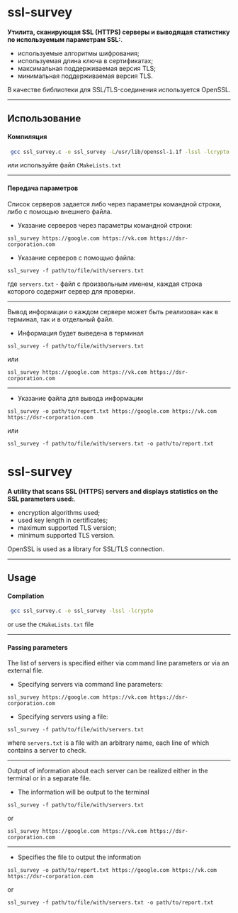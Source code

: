 # ssl-survey

**Утилита, сканирующая SSL (HTTPS) серверы и выводящая статистику по используемым параметрам SSL:**.
- используемые алгоритмы шифрования;
- используемая длина ключа в сертификатах;
- максимальная поддерживаемая версия TLS;
- минимальная поддерживаемая версия TLS.

В качестве библиотеки для SSL/TLS-соединения используется OpenSSL.

------
## Использование

#### Компиляция
```bash
 gcc ssl_survey.c -o ssl_survey -L/usr/lib/openssl-1.1f -lssl -lcrypto
```
или используйте файл `CMakeLists.txt`

----

#### Передача параметров

Список серверов задается либо через параметры командной строки, либо с помощью внешнего файла. 
- Указание серверов через параметры командной строки:
 ```
ssl_survey https://google.com https://vk.com https://dsr-corporation.com
 ```
- Указание серверов с помощью файла:
```
ssl_survey -f path/to/file/with/servers.txt
```
где `servers.txt` - файл с произвольным именем, каждая строка которого содержит сервер для проверки.

----
Вывод информации о каждом сервере может быть реализован как в терминал, так и в отдельный файл.
- Информация будет выведена в терминал
```
ssl_survey -f path/to/file/with/servers.txt
```
или 
```
ssl_survey https://google.com https://vk.com https://dsr-corporation.com
```
------
- Указание файла для вывода информации
```
ssl_survey -o path/to/report.txt https://google.com https://vk.com https://dsr-corporation.com
```
или
```
ssl_survey -f path/to/file/with/servers.txt -o path/to/report.txt
```

# ssl-survey

**A utility that scans SSL (HTTPS) servers and displays statistics on the SSL parameters used:**.
- encryption algorithms used;
- used key length in certificates;
- maximum supported TLS version;
- minimum supported TLS version.

OpenSSL is used as a library for SSL/TLS connection.

------
## Usage

#### Compilation
```bash
 gcc ssl_survey.c -o ssl_survey -lssl -lcrypto
```
or use the `CMakeLists.txt` file

----

#### Passing parameters

The list of servers is specified either via command line parameters or via an external file. 
- Specifying servers via command line parameters:
 ```
ssl_survey https://google.com https://vk.com https://dsr-corporation.com
 ```
- Specifying servers using a file:
```
ssl_survey -f path/to/file/with/servers.txt
```
where `servers.txt` is a file with an arbitrary name, each line of which contains a server to check.

----
Output of information about each server can be realized either in the terminal or in a separate file.
- The information will be output to the terminal
```
ssl_survey -f path/to/file/with/servers.txt
```
or 
```
ssl_survey https://google.com https://vk.com https://dsr-corporation.com
```
------
- Specifies the file to output the information
```
ssl_survey -o path/to/report.txt https://google.com https://vk.com https://dsr-corporation.com
```
or
```
ssl_survey -f path/to/file/with/servers.txt -o path/to/report.txt
```

